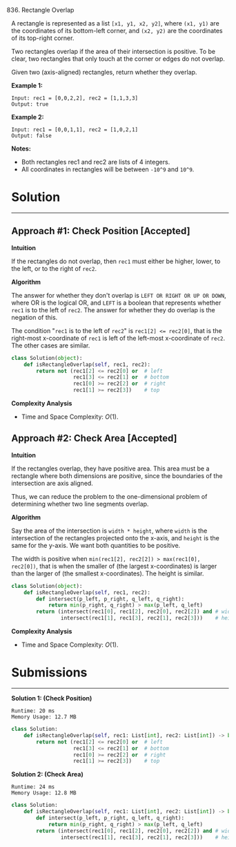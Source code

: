 836. Rectangle Overlap

A rectangle is represented as a list `[x1, y1, x2, y2]`, where `(x1, y1)` are the coordinates of its bottom-left corner, and `(x2, y2)` are the coordinates of its top-right corner.

Two rectangles overlap if the area of their intersection is positive.  To be clear, two rectangles that only touch at the corner or edges do not overlap.

Given two (axis-aligned) rectangles, return whether they overlap.

**Example 1:**
```
Input: rec1 = [0,0,2,2], rec2 = [1,1,3,3]
Output: true
```

**Example 2:**
```
Input: rec1 = [0,0,1,1], rec2 = [1,0,2,1]
Output: false
```

**Notes:**

* Both rectangles rec1 and rec2 are lists of 4 integers.
* All coordinates in rectangles will be between `-10^9` and `10^9`.

# Solution
---
## Approach #1: Check Position [Accepted]
**Intuition**

If the rectangles do not overlap, then `rec1` must either be higher, lower, to the left, or to the right of `rec2`.

**Algorithm**

The answer for whether they don't overlap is `LEFT OR RIGHT OR UP OR DOWN`, where OR is the logical OR, and `LEFT` is a boolean that represents whether `rec1` is to the left of `rec2`. The answer for whether they do overlap is the negation of this.

The condition "`rec1` is to the left of `rec2`" is `rec1[2] <= rec2[0]`, that is the right-most x-coordinate of `rec1` is left of the left-most x-coordinate of `rec2`. The other cases are similar.

```python
class Solution(object):
    def isRectangleOverlap(self, rec1, rec2):
        return not (rec1[2] <= rec2[0] or  # left
                    rec1[3] <= rec2[1] or  # bottom
                    rec1[0] >= rec2[2] or  # right
                    rec1[1] >= rec2[3])    # top
```

**Complexity Analysis**

* Time and Space Complexity: $O(1)$.

## Approach #2: Check Area [Accepted]
**Intuition**

If the rectangles overlap, they have positive area. This area must be a rectangle where both dimensions are positive, since the boundaries of the intersection are axis aligned.

Thus, we can reduce the problem to the one-dimensional problem of determining whether two line segments overlap.

**Algorithm**

Say the area of the intersection is `width * height`, where `width` is the intersection of the rectangles projected onto the x-axis, and `height` is the same for the y-axis. We want both quantities to be positive.

The width is positive when `min(rec1[2], rec2[2]) > max(rec1[0], rec2[0])`, that is when the smaller of (the largest x-coordinates) is larger than the larger of (the smallest x-coordinates). The height is similar.

```python
class Solution(object):
    def isRectangleOverlap(self, rec1, rec2):
        def intersect(p_left, p_right, q_left, q_right):
            return min(p_right, q_right) > max(p_left, q_left)
        return (intersect(rec1[0], rec1[2], rec2[0], rec2[2]) and # width > 0
                intersect(rec1[1], rec1[3], rec2[1], rec2[3]))    # height > 0
```

**Complexity Analysis**

* Time and Space Complexity: $O(1)$.

# Submissions
---
**Solution 1: (Check Position)**
```
Runtime: 20 ms
Memory Usage: 12.7 MB
```
```python
class Solution:
    def isRectangleOverlap(self, rec1: List[int], rec2: List[int]) -> bool:
        return not (rec1[2] <= rec2[0] or  # left
                    rec1[3] <= rec2[1] or  # bottom
                    rec1[0] >= rec2[2] or  # right
                    rec1[1] >= rec2[3])    # top
```

**Solution 2: (Check Area)**
```
Runtime: 24 ms
Memory Usage: 12.8 MB
```
```python
class Solution:
    def isRectangleOverlap(self, rec1: List[int], rec2: List[int]) -> bool:
        def intersect(p_left, p_right, q_left, q_right):
            return min(p_right, q_right) > max(p_left, q_left)
        return (intersect(rec1[0], rec1[2], rec2[0], rec2[2]) and # width > 0
                intersect(rec1[1], rec1[3], rec2[1], rec2[3]))    # height > 0
```